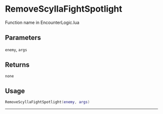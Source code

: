 # RemoveScyllaFightSpotlight
Function name in EncounterLogic.lua
## Parameters
`enemy`, `args`
## Returns
`none`
## Usage
```lua
RemoveScyllaFightSpotlight(enemy, args)
```
---
